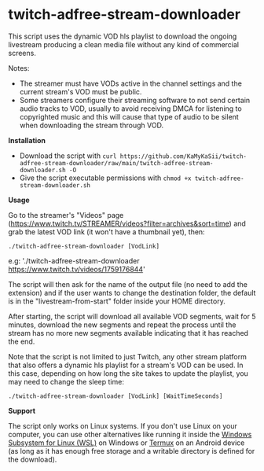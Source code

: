 # twitch-adfree-stream-downloader
This script uses the dynamic VOD hls playlist to download the ongoing livestream producing a clean media file without any kind of commercial screens.

Notes:
- The streamer must have VODs active in the channel settings and the current stream's VOD must be public.
- Some streamers configure their streaming software to not send certain audio tracks to VOD, usually to avoid receiving DMCA for listening to copyrighted music and this will cause that type of audio to be silent when downloading the stream through VOD.

<b>Installation</b>
- Download the script with ```curl https://github.com/KaMyKaSii/twitch-adfree-stream-downloader/raw/main/twitch-adfree-stream-downloader.sh -O```
- Give the script executable permissions with ```chmod +x twitch-adfree-stream-downloader.sh```

<b>Usage</b>

Go to the streamer's "Videos" page (https://www.twitch.tv/STREAMER/videos?filter=archives&sort=time) and grab the latest VOD link (it won't have a thumbnail yet), then:

```
./twitch-adfree-stream-downloader [VodLink]
```


e.g:
'./twitch-adfree-stream-downloader https://www.twitch.tv/videos/1759176844'

The script will then ask for the name of the output file (no need to add the extension) and if the user wants to change the destination folder, the default is in the "livestream-from-start" folder inside your HOME directory.

After starting, the script will download all available VOD segments, wait for 5 minutes, download the new segments and repeat the process until the stream has no more new segments available indicating that it has reached the end.

Note that the script is not limited to just Twitch, any other stream platform that also offers a dynamic hls playlist for a stream's VOD can be used. In this case, depending on how long the site takes to update the playlist, you may need to change the sleep time:

```
./twitch-adfree-stream-downloader [VodLink] [WaitTimeSeconds]
```

<b>Support</b>

The script only works on Linux systems. If you don't use Linux on your computer, you can use other alternatives like running it inside the [Windows Subsystem for Linux (WSL)](https://learn.microsoft.com/windows/wsl/install) on Windows or [Termux](https://github.com/termux/termux-app) on an Android device (as long as it has enough free storage and a writable directory is defined for the download).

